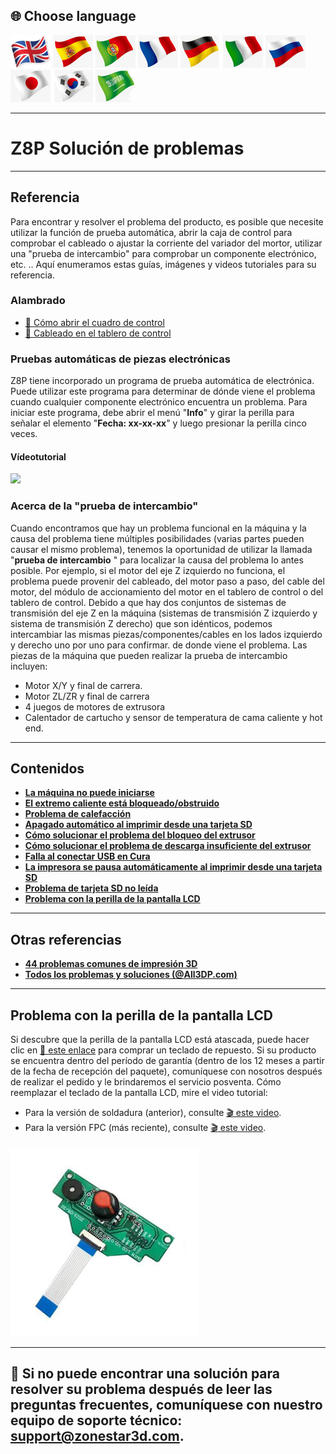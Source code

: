 ## <a id="choose-language">:globe_with_meridians: Choose language </a>
[![](./lanpic/EN.png)](https://github.com/ZONESTAR3D/Z8P/blob/main/Z8P_FAQ/readme.md)
[![](./lanpic/ES.png)](https://github.com/ZONESTAR3D/Z8P/blob/main/Z8P_FAQ/readme-es.md)
[![](./lanpic/PT.png)](https://github.com/ZONESTAR3D/Z8P/blob/main/Z8P_FAQ/readme-pt.md)
[![](./lanpic/FR.png)](https://github.com/ZONESTAR3D/Z8P/blob/main/Z8P_FAQ/readme-fr.md)
[![](./lanpic/DE.png)](https://github.com/ZONESTAR3D/Z8P/blob/main/Z8P_FAQ/readme-de.md)
[![](./lanpic/IT.png)](https://github.com/ZONESTAR3D/Z8P/blob/main/Z8P_FAQ/readme-it.md)
[![](./lanpic/RU.png)](https://github.com/ZONESTAR3D/Z8P/blob/main/Z8P_FAQ/readme-ru.md)
[![](./lanpic/JP.png)](https://github.com/ZONESTAR3D/Z8P/blob/main/Z8P_FAQ/readme-jp.md)
[![](./lanpic/KR.png)](https://github.com/ZONESTAR3D/Z8P/blob/main/Z8P_FAQ/readme-kr.md)
[![](./lanpic/SA.png)](https://github.com/ZONESTAR3D/Z8P/blob/main/Z8P_FAQ/readme-ar.md)

-----
# Z8P Solución de problemas

-----
## Referencia
Para encontrar y resolver el problema del producto, es posible que necesite utilizar la función de prueba automática, abrir la caja de control para comprobar el cableado o ajustar la corriente del variador del mortor, utilizar una "prueba de intercambio" para comprobar un componente electrónico, etc. .. Aquí enumeramos estas guías, imágenes y videos tutoriales para su referencia.
### Alambrado
- [:art: Cómo abrir el cuadro de control](./pic/OpenControlBox.png)
- [:art: Cableado en el tablero de control](./pic/Z8P_wiring.png)

### Pruebas automáticas de piezas electrónicas
Z8P tiene incorporado un programa de prueba automática de electrónica. Puede utilizar este programa para determinar de dónde viene el problema cuando cualquier componente electrónico encuentra un problema. Para iniciar este programa, debe abrir el menú "**Info**" y girar la perilla para señalar el elemento "**Fecha: xx-xx-xx**" y luego presionar la perilla cinco veces.
#### Vídeotutorial
[![](https://img.youtube.com/vi/iSsuy2ePWw8/0.jpg)](https://www.youtube.com/watch?v=iSsuy2ePWw8)


### Acerca de la "prueba de intercambio"
Cuando encontramos que hay un problema funcional en la máquina y la causa del problema tiene múltiples posibilidades (varias partes pueden causar el mismo problema), tenemos la oportunidad de utilizar la llamada "**prueba de intercambio** " para localizar la causa del problema lo antes posible.
Por ejemplo, si el motor del eje Z izquierdo no funciona, el problema puede provenir del cableado, del motor paso a paso, del cable del motor, del módulo de accionamiento del motor en el tablero de control o del tablero de control. Debido a que hay dos conjuntos de sistemas de transmisión del eje Z en la máquina (sistemas de transmisión Z izquierdo y sistema de transmisión Z derecho) que son idénticos, podemos intercambiar las mismas piezas/componentes/cables en los lados izquierdo y derecho uno por uno para confirmar. de donde viene el problema.
Las piezas de la máquina que pueden realizar la prueba de intercambio incluyen:
- Motor X/Y y final de carrera.
- Motor ZL/ZR y final de carrera
- 4 juegos de motores de extrusora
- Calentador de cartucho y sensor de temperatura de cama caliente y hot end.

-----
## Contenidos
- **[La máquina no puede iniciarse](./Issue_of_startup/readme.md)**
- **[El extremo caliente está bloqueado/obstruido](./Issue_mix_color_hotend_clogged/readme.md)**
- **[Problema de calefacción](./Issue_heating/readme.md)**
- **[Apagado automático al imprimir desde una tarjeta SD](./Issue_auto_shut_down/readme.md)**
- **[Cómo solucionar el problema del bloqueo del extrusor](./Issue_extruder_blocked/readme.md)**
- **[Cómo solucionar el problema de descarga insuficiente del extrusor](./Issue_of_Extruder_insufficient_discharge/readme.md)**
- **[Falla al conectar USB en Cura](./issue_of_connect_USB_in_Cura/readme.md)**
- **[La impresora se pausa automáticamente al imprimir desde una tarjeta SD](./Issue_auto_pause/readme.md)**
- **[Problema de tarjeta SD no leída](./Issue_not_read_sdcard/readme.md)**
- **[Problema con la perilla de la pantalla LCD](#dwinscreen)**

----
## Otras referencias
- **[44 problemas comunes de impresión 3D](https://github.com/ZONESTAR3D/Document-and-User-Guide/tree/master/FAQ)**
- **[Todos los problemas y soluciones (@All3DP.com)](https://all3dp.com/1/common-3d-printing-problems-troubleshooting-3d-printer-issues/)**

-----
## <a id="dwinscreen">Problema con la perilla de la pantalla LCD</a>
Si descubre que la perilla de la pantalla LCD está atascada, puede hacer clic en [:gift: este enlace](https://www.aliexpress.com/item/3256805596235491.html) para comprar un teclado de repuesto. Si su producto se encuentra dentro del período de garantía (dentro de los 12 meses a partir de la fecha de recepción del paquete), comuníquese con nosotros después de realizar el pedido y le brindaremos el servicio posventa.
Cómo reemplazar el teclado de la pantalla LCD, mire el video tutorial:
- Para la versión de soldadura (anterior), consulte [:clapper: este video](https://youtu.be/Xwfczp3nLOY).
- Para la versión FPC (más reciente), consulte [:clapper: este video](https://youtu.be/z9E6glRZRIQ).
####
![](./pic/keypad.jpg)

-----
## :email: Si no puede encontrar una solución para resolver su problema después de leer las preguntas frecuentes, comuníquese con nuestro equipo de soporte técnico: support@zonestar3d.com.


